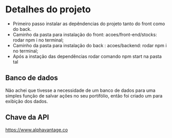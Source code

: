 # Detalhes do projeto
   
 - Primeiro passo instalar as depêndencias do projeto tanto do front como do back. 
 - Caminho da pasta para instalação do front: acoes/front-end/stocks: rodar npm i no terminal;
 - Caminho da pasta para instalação do back : acoes/backend: rodar npm i no terminal;
 - Após a instação das dependências rodar comando npm start na pasta tal

## Banco de dados

Não achei que tivesse a necessidade de um banco de dados para uma simples função de salvar ações
no seu portifólio, então foi criado um para exibição dos dados.

## Chave da API




 

 






https://www.alphavantage.co

